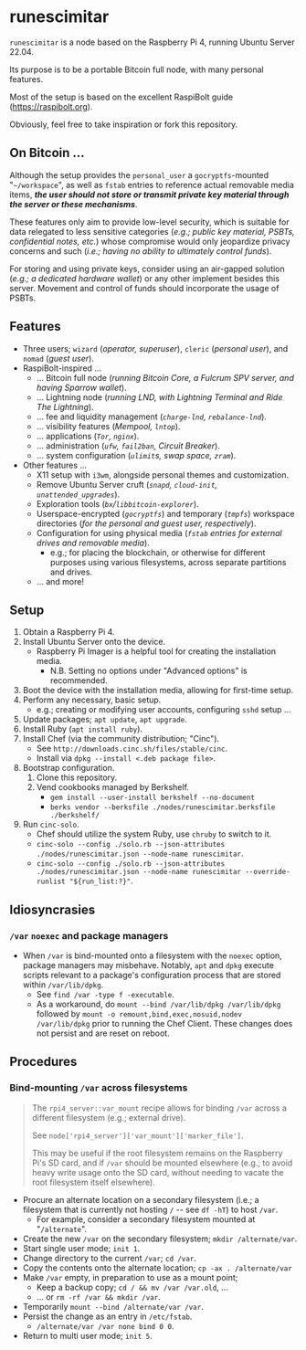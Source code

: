# runescimitar

`runescimitar` is a node based on the Raspberry Pi 4, running Ubuntu Server
22.04.

Its purpose is to be a portable Bitcoin full node, with many personal features.

Most of the setup is based on the excellent RaspiBolt guide
(https://raspibolt.org).

Obviously, feel free to take inspiration or fork this repository.

## On Bitcoin ...

Although the setup provides the `personal_user` a `gocryptfs`-mounted
"`~/workspace`", as well as `fstab` entries to reference actual removable media
items, _**the user should not store or transmit private key material through the
server or these mechanisms**_.

These features only aim to provide low-level security, which is suitable for
data relegated to less sensitive categories (_e.g.; public key material, PSBTs,
confidential notes, etc._) whose compromise would only jeopardize privacy
concerns and such (_i.e.; having no ability to ultimately control funds_).

For storing and using private keys, consider using an air-gapped solution
(_e.g.; a dedicated hardware wallet_) or any other implement besides this server.
Movement and control of funds should incorporate the usage of PSBTs.

## Features

- Three users; `wizard` (_operator, superuser_), `cleric` (_personal user_), and
  `nomad` (_guest user_).
- RaspiBolt-inspired ...
    - ... Bitcoin full node (_running Bitcoin Core, a Fulcrum SPV server, and
      having Sparrow wallet_).
    - ... Lightning node (_running LND, with Lightning Terminal and Ride The
      Lightning_).
    - ... fee and liquidity management (_`charge-lnd`, `rebalance-lnd`_).
    - ... visibility features (_Mempool, `lntop`_).
    - ... applications (_`Tor`, `nginx`_).
    - ... administration (_`ufw`, `fail2ban`, Circuit Breaker_).
    - ... system configuration (_`ulimit`s, swap space, `zram`_).
- Other features ...
    - X11 setup with `i3wm`, alongside personal themes and customization.
    - Remove Ubuntu Server cruft (_`snapd`, `cloud-init`,
      `unattended_upgrades`_).
    - Exploration tools (_`bx`/`libbitcoin-explorer`_).
    - Userspace-encrypted (_`gocryptfs`_) and temporary (_`tmpfs`_) workspace
      directories (_for the personal and guest user, respectively_).
    - Configuration for using physical media (_`fstab` entries for external
      drives and removable media_).
        - e.g.; for placing the blockchain, or otherwise for different purposes
          using various filesystems, across separate partitions and drives.
    - ... and more!

## Setup

1. Obtain a Raspberry Pi 4.
2. Install Ubuntu Server onto the device.
    - Raspberry Pi Imager is a helpful tool for creating the installation media.
        - N.B. Setting no options under "Advanced options" is recommended.
3. Boot the device with the installation media, allowing for first-time setup.
4. Perform any necessary, basic setup.
    - e.g.; creating or modifying user accounts, configuring `sshd` setup ...
5. Update packages; `apt update`, `apt upgrade`.
6. Install Ruby (`apt install ruby`).
7. Install Chef (via the community distribution; "Cinc").
    - See `http://downloads.cinc.sh/files/stable/cinc`.
    - Install via `dpkg --install <.deb package file>`.
8. Bootstrap configuration.
    1. Clone this repository.
    2. Vend cookbooks managed by Berkshelf.
        - `gem install --user-install berkshelf --no-document`
        - `berks vendor --berksfile ./nodes/runescimitar.berksfile ./berkshelf/`
9. Run `cinc-solo`.
    - Chef should utilize the system Ruby, use `chruby` to switch to it.
    - `cinc-solo --config ./solo.rb --json-attributes ./nodes/runescimitar.json --node-name runescimitar`.
    - `cinc-solo --config ./solo.rb --json-attributes ./nodes/runescimitar.json --node-name runescimitar --override-runlist "${run_list:?}"`.

## Idiosyncrasies

### `/var` `noexec` and package managers

- When `/var` is bind-mounted onto a filesystem with the `noexec` option,
  package managers may misbehave. Notably, `apt` and `dpkg` execute scripts
  relevant to a package's configuration process that are stored within
  `/var/lib/dpkg`.
    - See `find /var -type f -executable`.
    - As a workaround, do `mount --bind /var/lib/dpkg /var/lib/dpkg` followed by
      `mount -o remount,bind,exec,nosuid,nodev /var/lib/dpkg` prior to running
      the Chef Client. These changes does not persist and are reset on reboot.

## Procedures

### Bind-mounting `/var` across filesystems

> The `rpi4_server::var_mount` recipe allows for binding `/var` across a
> different filesystem (e.g.; external drive).
>
> See `node['rpi4_server']['var_mount']['marker_file']`.
>
> This may be useful if the root filesystem remains on the Raspberry Pi's SD
> card, and if `/var` should be mounted elsewhere (e.g.; to avoid heavy write
> usage onto the SD card, without needing to vacate the root filesystem itself
> elsewhere).

- Procure an alternate location on a secondary filesystem (i.e.; a filesystem
  that is currently not hosting `/` -- see `df -hT`) to host `/var`.
    - For example, consider a secondary filesystem mounted at "`/alternate`".
- Create the new `/var` on the secondary filesystem; `mkdir /alternate/var`.
- Start single user mode; `init 1`.
- Change directory to the current `/var`; `cd /var`.
- Copy the contents onto the alternate location; `cp -ax . /alternate/var`
- Make `/var` empty, in preparation to use as a mount point;
  - Keep a backup copy; `cd / && mv /var /var.old`, ...
  - ... or `rm -rf /var && mkdir /var`.
- Temporarily `mount --bind /alternate/var /var`.
- Persist the change as an entry in `/etc/fstab`.
  - `/alternate/var /var none bind 0 0`.
- Return to multi user mode; `init 5`.
